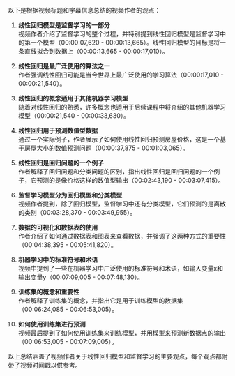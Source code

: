 以下是根据视频标题和字幕信息总结的视频作者的观点：

1. **线性回归模型是监督学习的一部分**  
   视频作者介绍了监督学习的整个过程，并特别提到线性回归模型是监督学习中的第一个模型（00:00:07,620 - 00:00:13,665）。线性回归模型的目标是将一条直线拟合到数据上（00:00:13,665 - 00:00:17,010）。

2. **线性回归是最广泛使用的算法之一**  
   作者强调线性回归可能是当今世界上最广泛使用的学习算法（00:00:17,010 - 00:00:21,540）。

3. **线性回归的概念适用于其他机器学习模型**  
   随着对线性回归的熟悉，许多概念也适用于后续课程中将介绍的其他机器学习模型（00:00:21,540 - 00:00:33,630）。

4. **线性回归用于预测数值型数据**  
   通过一个实际例子，作者展示了如何使用线性回归预测房屋价格，这是一个基于房屋大小的数值预测问题（00:00:37,875 - 00:01:03,065）。

5. **线性回归是回归问题的一个例子**  
   作者解释了回归问题和分类问题的区别，指出线性回归是回归问题的一个例子，它预测的是像价格这样的数值型输出（00:02:43,190 - 00:03:07,415）。

6. **监督学习模型分为回归模型和分类模型**  
   视频作者提到，除了回归模型，监督学习中还有分类模型，它们预测的是离散的类别（00:03:28,370 - 00:03:49,955）。

7. **数据的可视化和数据表的使用**  
   作者介绍了如何通过数据表和图表来查看数据，并强调了这两种方式的重要性（00:04:38,395 - 00:05:41,820）。

8. **机器学习中的标准符号和术语**  
   视频中提到了一些在机器学习中广泛使用的标准符号和术语，如输入变量x和输出变量y（00:07:09,005 - 00:07:48,130）。

9. **训练集的概念和重要性**  
   作者解释了训练集的概念，并指出它是用于训练模型的数据集（00:06:24,085 - 00:06:53,005）。

10. **如何使用训练集进行预测**  
    视频最后提到了如何使用训练集来训练模型，并用模型来预测新数据点的输出（00:06:53,005 - 00:07:09,005）。

以上总结涵盖了视频作者关于线性回归模型和监督学习的主要观点，每个观点都附带了视频时间戳以供参考。
